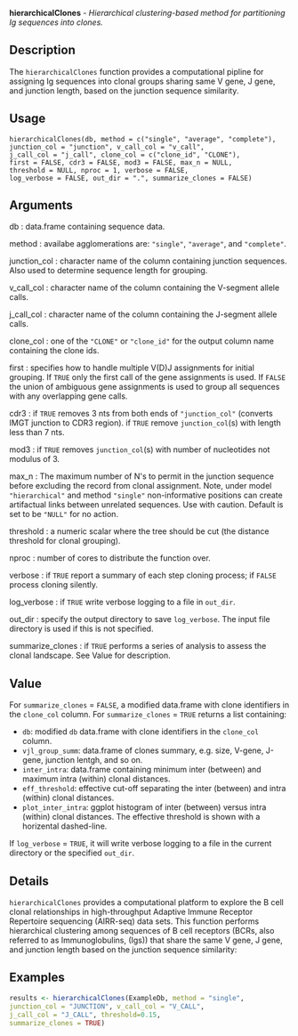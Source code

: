 **hierarchicalClones** - *Hierarchical clustering-based method for partitioning Ig sequences into clones.*

Description
--------------------

The `hierarchicalClones` function provides a computational pipline for assigning Ig 
sequences into clonal groups sharing same V gene, J gene, and junction length, based on the 
junction sequence similarity.


Usage
--------------------
```
hierarchicalClones(db, method = c("single", "average", "complete"),
junction_col = "junction", v_call_col = "v_call",
j_call_col = "j_call", clone_col = c("clone_id", "CLONE"),
first = FALSE, cdr3 = FALSE, mod3 = FALSE, max_n = NULL,
threshold = NULL, nproc = 1, verbose = FALSE,
log_verbose = FALSE, out_dir = ".", summarize_clones = FALSE)
```

Arguments
-------------------

db
:   data.frame containing sequence data.

method
:   availabe agglomerations are: `"single"`, `"average"`, and `"complete"`.

junction_col
:   character name of the column containing junction sequences.
Also used to determine sequence length for grouping.

v_call_col
:   character name of the column containing the V-segment allele calls.

j_call_col
:   character name of the column containing the J-segment allele calls.

clone_col
:   one of the `"CLONE"` or `"clone_id"` for the output column name 
containing the clone ids.

first
:   specifies how to handle multiple V(D)J assignments for initial grouping. 
If `TRUE` only the first call of the gene assignments is used. 
If `FALSE` the union of ambiguous gene assignments is used to 
group all sequences with any overlapping gene calls.

cdr3
:   if `TRUE` removes 3 nts from both ends of `"junction_col"`
(converts IMGT junction to CDR3 region). if `TRUE` remove 
`junction_col`(s) with length less than 7 nts.

mod3
:   if `TRUE` removes `junction_col`(s) with number of nucleotides not 
modulus of 3.

max_n
:   The maximum number of N's to permit in the junction sequence before excluding the 
record from clonal assignment. Note, under model `"hierarchical"` and method 
`"single"` non-informative positions can create artifactual links between 
unrelated sequences. Use with caution. Default is set to be `"NULL"` for no action.

threshold
:   a numeric scalar where the tree should be cut (the distance threshold for clonal grouping).

nproc
:   number of cores to distribute the function over.

verbose
:   if `TRUE` report a summary of each step cloning process;
if `FALSE` process cloning silently.

log_verbose
:   if `TRUE` write verbose logging to a file in `out_dir`.

out_dir
:   specify the output directory to save `log_verbose`. The input 
file directory is used if this is not specified.

summarize_clones
:   if `TRUE` performs a series of analysis to assess the clonal landscape.
See Value for description.




Value
-------------------

For `summarize_clones` = `FALSE`, a modified data.frame with clone identifiers in the `clone_col` column. 
For `summarize_clones` = `TRUE` returns a list containing:

+ `db`:                   modified `db` data.frame with clone identifiers in the `clone_col` column. 
+ `vjl_group_summ`:       data.frame of clones summary, e.g. size, V-gene, J-gene, junction lentgh,
and so on.
+ `inter_intra`:          data.frame containing minimum inter (between) and maximum intra (within) 
clonal distances.
+ `eff_threshold`:        effective cut-off separating the inter (between) and intra (within) clonal 
distances.
+ `plot_inter_intra`:     ggplot histogram of inter (between) versus intra (within) clonal distances. The 
effective threshold is shown with a horizental dashed-line.

If `log_verbose` = `TRUE`, it will write verbose logging to a file in the current directory or 
the specified `out_dir`.


Details
-------------------

`hierarchicalClones` provides a computational platform to explore the B cell clonal 
relationships in high-throughput Adaptive Immune Receptor Repertoire sequencing (AIRR-seq) 
data sets. This function performs hierarchical clustering among sequences of B cell receptors 
(BCRs, also referred to as Immunoglobulins, (Igs)) that share the same V gene, J gene, and junction length 
based on the junction sequence similarity:



Examples
-------------------

```R
results <- hierarchicalClones(ExampleDb, method = "single",
junction_col = "JUNCTION", v_call_col = "V_CALL", 
j_call_col = "J_CALL", threshold=0.15,
summarize_clones = TRUE)
```




